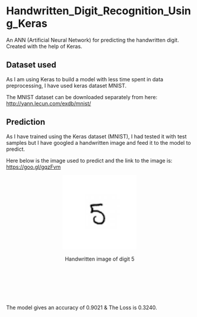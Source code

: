 # Handwritten_Digit_Recognition_Using_Keras
An ANN (Artificial Neural Network) for predicting the handwritten digit. Created with the help of Keras.

## Dataset used

As I am using Keras to build a model with less time spent in data preprocessing, I have used keras dataset MNIST.

The MNIST dataset can be downloaded separately from here: http://yann.lecun.com/exdb/mnist/

## Prediction

As I have trained using the Keras dataset (MNIST), I had tested it with test samples but I have googled a handwritten image and feed it to the model to predict.

Here below is the image used to predict and the link to the image is: https://goo.gl/gqzFvm

<p align="center">
  <img src="image.jpg" width="200" height="200" title="image">
</p>
<p align="center" style="padding-bottom: 100px;">Handwritten image of digit 5</p>

The model gives an accuracy of 0.9021 &
The Loss is 0.3240.


